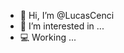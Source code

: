 - 👋 Hi, I’m @LucasCenci
- 👀 I’m interested in ...
- 💻 Working ...

<!---
LucasCenci/LucasCenci is a ✨ special ✨ repository because its `README.md` (this file) appears on your GitHub profile.
You can click the Preview link to take a look at your changes.
--->

